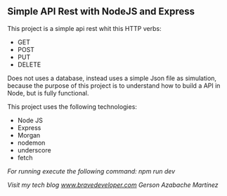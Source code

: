 ## Simple API Rest with NodeJS and Express

This project is a simple api rest whit this HTTP verbs:
+ GET
+ POST
+ PUT
+ DELETE

Does not uses a database, instead uses a simple Json file as simulation, because the purpose of this project is to understand how to build a API in Node, but is fully functional.

This project uses the following technologies:

+ Node JS
+ Express
+ Morgan
+ nodemon
+ underscore
+ fetch


*For running execute the following command: npm run dev*

*Visit my tech blog www.bravedeveloper.com*
*Gerson Azabache Martínez*
